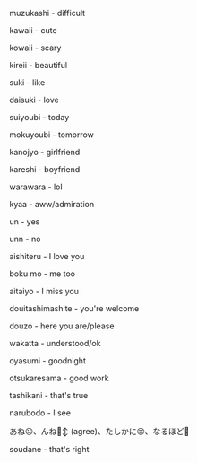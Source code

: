 

muzukashi - difficult

kawaii - cute

kowaii - scary

kireii - beautiful

suki - like

daisuki - love

suiyoubi - today

mokuyoubi - tomorrow

kanojyo - girlfriend

kareshi - boyfriend

warawara - lol

kyaa - aww/admiration

un - yes

unn - no

aishiteru - I love you

boku mo - me too

aitaiyo - I miss you

douitashimashite - you're welcome

douzo - here you are/please

wakatta - understood/ok

oyasumi - goodnight

otsukaresama - good work

tashikani - that's true

narubodo - I see

あね😐、んね🙂‍↕️ (agree)、たしかに😌、なるほど🧐

soudane - that's right
